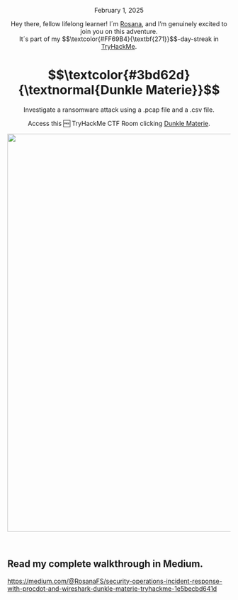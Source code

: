 <p align="center">February 1, 2025</p>
<p align="center">Hey there, fellow lifelong learner! I´m <a href="https://www.linkedin.com/in/rosanafssantos/">Rosana</a>, and I’m genuinely excited to join you on this adventure.<br>
It´s part of my $$\textcolor{#FF69B4}{\textbf{271}}$$-day-streak in  <a href="https://tryhackme.com">TryHackMe</a>.</p>

<h1 align="center">
  $$\textcolor{#3bd62d}{\textnormal{Dunkle Materie}}$$
</h1>
<p align="center">Investigate a ransomware attack using a .pcap file and a .csv file.</p>
<p align="center">Access this 🆓 TryHackMe CTF Room clicking <a href="https://tryhackme.com/room/dunklematerieptxc9">Dunkle Materie</a>.</p>
                                                              
<p align="center">
  <img width="900px" src="https://github.com/user-attachments/assets/1e574e08-a96c-4fad-9182-136d64e383f4">
</p>

<br>

<h2>Read my complete walkthrough in Medium.</h2>

https://medium.com/@RosanaFS/security-operations-incident-response-with-procdot-and-wireshark-dunkle-materie-tryhackme-1e5becbd641d
<br>
